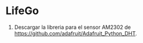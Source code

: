 # LifeGo
1. Descargar la libreria para el sensor AM2302 de https://github.com/adafruit/Adafruit_Python_DHT.
